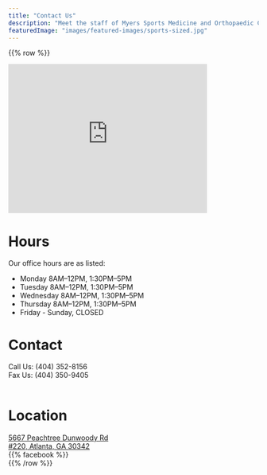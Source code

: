 ```yaml
---
title: "Contact Us"
description: "Meet the staff of Myers Sports Medicine and Orthopaedic Center, including our office staff, physician's assistant and physical therapy specialists."
featuredImage: "images/featured-images/sports-sized.jpg"
---
```

{{% row %}}
<div class="col-md-6 text-center">
    <iframe title="Google Maps Location" src="https://www.google.com/maps/embed?pb=!1m18!1m12!1m3!1d578.7245243841475!2d-84.34930162750938!3d33.90941143631635!2m3!1f0!2f0!3f0!3m2!1i1024!2i768!4f13.1!3m3!1m2!1s0x88f509342b0c60c3%3A0x4e3e2f63a8f155d0!2s5667%20Peachtree%20Dunwoody%20Rd%20%23220%2C%20Atlanta%2C%20GA%2030342!5e1!3m2!1sen!2sus!4v1735760980360!5m2!1sen!2sus" width="400" height="300" style="border:0;" allowfullscreen="" loading="lazy"></iframe>     
</div>

<div class="col-md-3 col-sm-6">
<h1> Hours </h1>

Our office hours are as listed:
<span itemprop="openingHours">
<ul class="flush-ul">
    <li class="flush-li">Monday 8AM–12PM, 1:30PM–5PM</li>
    <li class="flush-li">Tuesday 8AM–12PM, 1:30PM–5PM</li>
    <li class="flush-li">Wednesday 8AM–12PM, 1:30PM–5PM</li>
    <li class="flush-li">Thursday 8AM–12PM, 1:30PM–5PM</li>
    <li class="flush-li">Friday - Sunday, CLOSED</li>
</ul>
</span>
</div>

<div class="col-md-3 col-sm-6">
    <h1> Contact </h1>
        <span itemprop="contactPoint">
            Call Us: (404) 352-8156  
        <span itemprop="faxNumber"> 
            <br>
            Fax Us: (404) 350-9405  
        </span>
        </span> <br> <br>
    <h1> Location </h1> 
        <a href="https://maps.app.goo.gl/GvHmDkoWRSmqw2hf6">5667 Peachtree Dunwoody Rd <br> #220, Atlanta, GA 30342</a> 
        <br> 
        {{% facebook %}}
</div>
{{% /row %}}